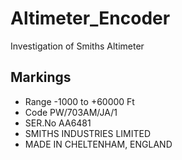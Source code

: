 # Altimeter_Encoder

Investigation of Smiths Altimeter

## Markings

* Range -1000 to +60000 Ft
* Code PW/703AM/JA/1
* SER.No AA6481
* SMITHS INDUSTRIES LIMITED
* MADE IN CHELTENHAM, ENGLAND
